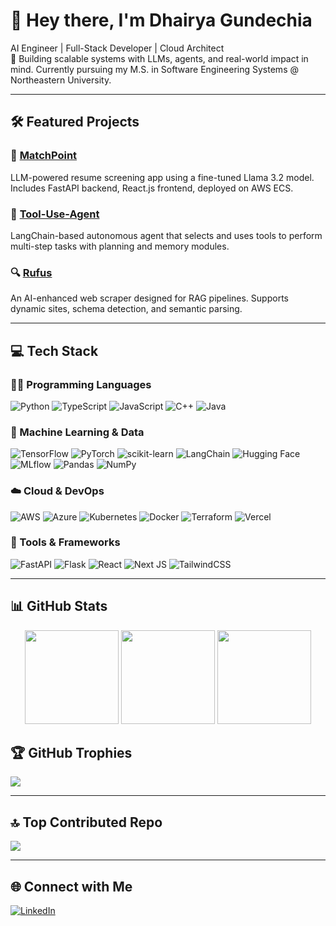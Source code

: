 # 👋 Hey there, I'm Dhairya Gundechia

AI Engineer | Full-Stack Developer | Cloud Architect  
🧠 Building scalable systems with LLMs, agents, and real-world impact in mind.
Currently pursuing my M.S. in Software Engineering Systems @ Northeastern University.

---

## 🛠 Featured Projects

### 🚀 [MatchPoint](https://github.com/Thin-Equation/MatchPoint)
LLM-powered resume screening app using a fine-tuned Llama 3.2 model. Includes FastAPI backend, React.js frontend, deployed on AWS ECS.

### 🤖 [Tool-Use-Agent](https://github.com/Thin-Equation/Tool-Use-Agent)
LangChain-based autonomous agent that selects and uses tools to perform multi-step tasks with planning and memory modules.

### 🔍 [Rufus](https://github.com/Thin-Equation/Rufus)
An AI-enhanced web scraper designed for RAG pipelines. Supports dynamic sites, schema detection, and semantic parsing.

---

## 💻 Tech Stack

### 👨‍💻 Programming Languages
![Python](https://img.shields.io/badge/python-3670A0?style=for-the-badge&logo=python&logoColor=ffdd54)
![TypeScript](https://img.shields.io/badge/typescript-%23007ACC.svg?style=for-the-badge&logo=typescript&logoColor=white)
![JavaScript](https://img.shields.io/badge/javascript-%23323330.svg?style=for-the-badge&logo=javascript&logoColor=%23F7DF1E)
![C++](https://img.shields.io/badge/c++-%2300599C.svg?style=for-the-badge&logo=c%2B%2B&logoColor=white)
![Java](https://img.shields.io/badge/java-%23ED8B00.svg?style=for-the-badge&logo=openjdk&logoColor=white)

### 🧠 Machine Learning & Data
![TensorFlow](https://img.shields.io/badge/TensorFlow-%23FF6F00.svg?style=for-the-badge&logo=TensorFlow&logoColor=white)
![PyTorch](https://img.shields.io/badge/PyTorch-%23EE4C2C.svg?style=for-the-badge&logo=PyTorch&logoColor=white)
![scikit-learn](https://img.shields.io/badge/scikit--learn-%23F7931E.svg?style=for-the-badge&logo=scikit-learn&logoColor=white)
![LangChain](https://img.shields.io/badge/LangChain-000000?style=for-the-badge)
![Hugging Face](https://img.shields.io/badge/huggingface-%23FFD21F.svg?style=for-the-badge&logo=huggingface&logoColor=black)
![MLflow](https://img.shields.io/badge/mlflow-%23d9ead3.svg?style=for-the-badge&logo=numpy&logoColor=blue)
![Pandas](https://img.shields.io/badge/pandas-%23150458.svg?style=for-the-badge&logo=pandas&logoColor=white)
![NumPy](https://img.shields.io/badge/numpy-%23013243.svg?style=for-the-badge&logo=numpy&logoColor=white)

### ☁️ Cloud & DevOps
![AWS](https://img.shields.io/badge/AWS-%23FF9900.svg?style=for-the-badge&logo=amazon-aws&logoColor=white)
![Azure](https://img.shields.io/badge/azure-%230072C6.svg?style=for-the-badge&logo=microsoftazure&logoColor=white)
![Kubernetes](https://img.shields.io/badge/kubernetes-%23326ce5.svg?style=for-the-badge&logo=kubernetes&logoColor=white)
![Docker](https://img.shields.io/badge/docker-%230db7ed.svg?style=for-the-badge&logo=docker&logoColor=white)
![Terraform](https://img.shields.io/badge/terraform-%235835CC.svg?style=for-the-badge&logo=terraform&logoColor=white)
![Vercel](https://img.shields.io/badge/vercel-%23000000.svg?style=for-the-badge&logo=vercel&logoColor=white)

### 🧰 Tools & Frameworks
![FastAPI](https://img.shields.io/badge/FastAPI-005571?style=for-the-badge&logo=fastapi)
![Flask](https://img.shields.io/badge/flask-%23000.svg?style=for-the-badge&logo=flask&logoColor=white)
![React](https://img.shields.io/badge/react-%2320232a.svg?style=for-the-badge&logo=react&logoColor=%2361DAFB)
![Next JS](https://img.shields.io/badge/Next-black?style=for-the-badge&logo=next.js&logoColor=white)
![TailwindCSS](https://img.shields.io/badge/tailwindcss-%2338B2AC.svg?style=for-the-badge&logo=tailwind-css&logoColor=white)

---

## 📊 GitHub Stats
<p align="center">
  <img height="150em" src="https://github-readme-stats.vercel.app/api?username=Thin-Equation&theme=dark&hide_border=true&include_all_commits=true&count_private=true"/>
  <img height="150em" src="https://nirzak-streak-stats.vercel.app/?user=Thin-Equation&theme=dark&hide_border=true"/>
  <img height="150em" src="https://github-readme-stats.vercel.app/api/top-langs/?username=Thin-Equation&theme=dark&hide_border=true&include_all_commits=true&count_private=true&layout=compact"/>
</p>

## 🏆 GitHub Trophies
![](https://github-profile-trophy.vercel.app/?username=Thin-Equation&theme=shadow_blue&no-frame=true&no-bg=true&margin-w=4)

---

## 🔝 Top Contributed Repo
![](https://github-contributor-stats.vercel.app/api?username=Thin-Equation&limit=5&theme=dark&combine_all_yearly_contributions=true)

---

## 🌐 Connect with Me
[![LinkedIn](https://img.shields.io/badge/LinkedIn-%230077B5.svg?logo=linkedin&logoColor=white)](https://linkedin.com/in/dhairya-gundechia)

